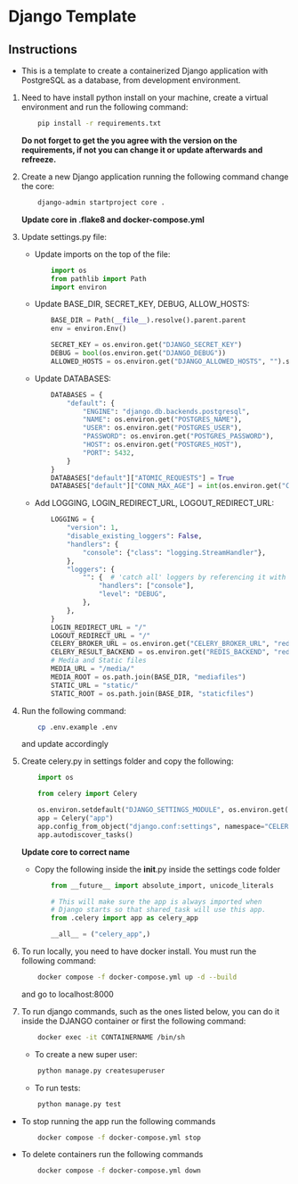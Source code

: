 # Django Template

## Instructions

- This is a template to create a containerized Django application with PostgreSQL as a database, from development environment.

1. Need to have install python install on your machine, create a virtual environment and run the following command:

    ```bash
        pip install -r requirements.txt
    ```

    **Do not forget to get the you agree with the version on the requirements, if not you can change it or update afterwards and refreeze.**

2. Create a new Django application running the following command change the core:

    ```bash
        django-admin startproject core .
    ```

    **Update core in .flake8 and docker-compose.yml**

3. Update settings.py file:

    - Update imports on the top of the file:

        ```py
            import os
            from pathlib import Path
            import environ
        ```

    - Update BASE_DIR, SECRET_KEY, DEBUG, ALLOW_HOSTS:

        ```py
            BASE_DIR = Path(__file__).resolve().parent.parent
            env = environ.Env()

            SECRET_KEY = os.environ.get("DJANGO_SECRET_KEY")
            DEBUG = bool(os.environ.get("DJANGO_DEBUG"))
            ALLOWED_HOSTS = os.environ.get("DJANGO_ALLOWED_HOSTS", "").split(",")
        ```

    - Update DATABASES:

        ```py
            DATABASES = {
                "default": {
                    "ENGINE": "django.db.backends.postgresql",
                    "NAME": os.environ.get("POSTGRES_NAME"),
                    "USER": os.environ.get("POSTGRES_USER"),
                    "PASSWORD": os.environ.get("POSTGRES_PASSWORD"),
                    "HOST": os.environ.get("POSTGRES_HOST"),
                    "PORT": 5432,
                }
            }
            DATABASES["default"]["ATOMIC_REQUESTS"] = True
            DATABASES["default"]["CONN_MAX_AGE"] = int(os.environ.get("CONN_MAX_AGE", "60"))
        ```

    - Add LOGGING, LOGIN_REDIRECT_URL, LOGOUT_REDIRECT_URL:

        ```py
            LOGGING = {
                "version": 1,
                "disable_existing_loggers": False,
                "handlers": {
                    "console": {"class": "logging.StreamHandler"},
                },
                "loggers": {
                    "": {  # 'catch all' loggers by referencing it with the empty string
                        "handlers": ["console"],
                        "level": "DEBUG",
                    },
                },
            }
            LOGIN_REDIRECT_URL = "/"
            LOGOUT_REDIRECT_URL = "/"
            CELERY_BROKER_URL = os.environ.get("CELERY_BROKER_URL", "redis://redis:6379/0")
            CELERY_RESULT_BACKEND = os.environ.get("REDIS_BACKEND", "redis://redis:6379/0")
            # Media and Static files
            MEDIA_URL = "/media/"
            MEDIA_ROOT = os.path.join(BASE_DIR, "mediafiles")
            STATIC_URL = "static/"
            STATIC_ROOT = os.path.join(BASE_DIR, "staticfiles")
        ```

4. Run the following command:

    ```bash
        cp .env.example .env
    ```

    and update accordingly

5. Create celery.py in settings folder and copy the following:

    ```py
        import os

        from celery import Celery

        os.environ.setdefault("DJANGO_SETTINGS_MODULE", os.environ.get("DJANGO_SETTINGS_MODULE"))  # type: ignore
        app = Celery("app")
        app.config_from_object("django.conf:settings", namespace="CELERY")
        app.autodiscover_tasks()
    ```

    **Update core to correct name**

    - Copy the following inside the **init**.py inside the settings code folder

        ```py
            from __future__ import absolute_import, unicode_literals

            # This will make sure the app is always imported when
            # Django starts so that shared_task will use this app.
            from .celery import app as celery_app

            __all__ = ("celery_app",)
        ```

6. To run locally, you need to have docker install. You must run the following command:

    ```bash
        docker compose -f docker-compose.yml up -d --build
    ```

    and go to localhost:8000

7. To run django commands, such as the ones listed below, you can do it inside the DJANGO container or first the following command:

    ```bash
        docker exec -it CONTAINERNAME /bin/sh
    ```

    - To create a new super user:

    ```bash
        python manage.py createsuperuser
    ```

    - To run tests:

    ```bash
        python manage.py test
    ```

- To stop running the app run the following commands

    ```bash
        docker compose -f docker-compose.yml stop
    ```

- To delete containers run the following commands

    ```bash
        docker compose -f docker-compose.yml down
    ```

